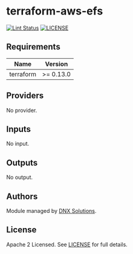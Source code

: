 # terraform-aws-efs

[![Lint Status](https://github.com/DNXLabs/terraform-aws-efs/workflows/Lint/badge.svg)](https://github.com/DNXLabs/terraform-aws-efs/actions)
[![LICENSE](https://img.shields.io/github/license/DNXLabs/terraform-aws-efs)](https://github.com/DNXLabs/terraform-aws-efs/blob/master/LICENSE)

<!--- BEGIN_TF_DOCS --->

## Requirements

| Name | Version |
|------|---------|
| terraform | >= 0.13.0 |

## Providers

No provider.

## Inputs

No input.

## Outputs

No output.

<!--- END_TF_DOCS --->

## Authors

Module managed by [DNX Solutions](https://github.com/DNXLabs).

## License

Apache 2 Licensed. See [LICENSE](https://github.com/DNXLabs/terraform-aws-efs/blob/master/LICENSE) for full details.
